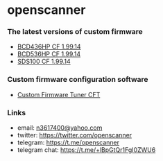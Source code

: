 # openscanner

### The latest versions of custom firmware
- [BCD436HP CF 1.99.14](https://github.com/x27/openscanner/tree/main/uniden/bcd436hp/fw/mod)
- [BCD536HP CF 1.99.14](https://github.com/x27/openscanner/tree/main/uniden/bcd536hp/fw/mod)
- [SDS100 CF 1.99.14](https://github.com/x27/openscanner/tree/main/uniden/sds100/fw/mod)

### Custom firmware configuration software
- [Custom Firmware Tuner CFT](https://github.com/x27/CFT)

### Links

- email: n3617400@yahoo.com
- twitter:  https://twitter.com/openscanner
- telegram: https://t.me/openscanner
- telegram chat: https://t.me/+lBpGtQr1FgI0ZWU6
